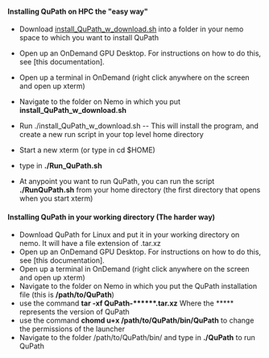 #### Installing QuPath on HPC the "easy way"
* Download [install_QuPath_w_download.sh](https://github.com/FrancisCrickInstitute/CALM/blob/master/QuPath/install_QuPath_w_download.sh) into a folder in your nemo space to which you want to install QuPath
* Open up an OnDemand GPU Desktop. For instructions on how to do this, see [this documentation].
* Open up a terminal in OnDemand (right click anywhere on the screen and open up xterm)
* Navigate to the folder on Nemo in which you put **install_QuPath_w_download.sh**
* Run ./install_QuPath_w_download.sh   -- This will install the program, and create a new run script in your top level home directory
* Start a new xterm (or type in cd $HOME)
* type in **./Run_QuPath.sh**

* At anypoint you want to run QuPath, you can run the script **./RunQuPath.sh** from your home directory (the first directory that opens when you start xterm)

#### Installing QuPath in your working directory (The harder way)
* Download QuPath for Linux and put it in your working directory on nemo. It will have a file extension of .tar.xz
* Open up an OnDemand GPU Desktop. For instructions on how to do this, see [this documentation].
* Open up a terminal in OnDemand (right click anywhere on the screen and open up xterm)
* Navigate to the folder on Nemo in which you put the QuPath installation file (this is __/path/to/QuPath__)
* use the command __tar -xf QuPath-******.tar.xz__ Where the ***** represents the version of QuPath
* use the command __chomd u+x /path/to/QuPath/bin/QuPath__ to change the permissions of the launcher
* Navigate to the folder /path/to/QuPath/bin/ and type in __./QuPath__ to run QuPath
